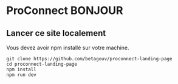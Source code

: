# ProConnect BONJOUR

## Lancer ce site localement

Vous devez avoir npm installé sur votre machine.

```
git clone https://github.com/betagouv/proconnect-landing-page
cd proconnect-landing-page
npm install
npm run dev
```
